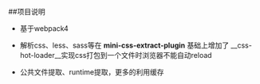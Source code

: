 ##项目说明

* 基于webpack4 

* 解析css、less、sass等在 __mini-css-extract-plugin__ 基础上增加了 __css-hot-loader__实现css打包到一个文件时浏览器不能自动reload 
* 公共文件提取、runtime提取，更多的利用缓存
